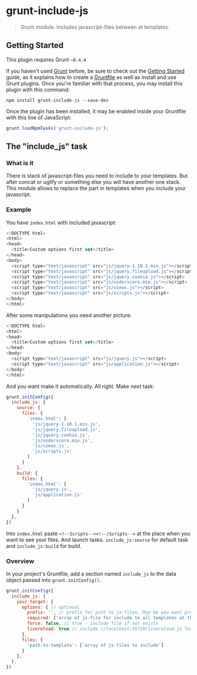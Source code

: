 # grunt-include-js

> Grunt module. Includes javascript-files between <!--Scripts--><!--/Scripts--> at templates.

## Getting Started
This plugin requires Grunt `~0.4.4`

If you haven't used [Grunt](http://gruntjs.com/) before, be sure to check out the [Getting Started](http://gruntjs.com/getting-started) guide, as it explains how to create a [Gruntfile](http://gruntjs.com/sample-gruntfile) as well as install and use Grunt plugins. Once you're familiar with that process, you may install this plugin with this command:

```shell
npm install grunt-include-js --save-dev
```

Once the plugin has been installed, it may be enabled inside your Gruntfile with this line of JavaScript:

```js
grunt.loadNpmTasks('grunt-include-js');
```

## The "include_js" task

### What is it

There is stack of javascript-files you need to include to your templates. But after concat or uglify or something else you will have another one stack.
This module allows to replace the part in templates when you include your javascript.

### Example

You have `index.html` with included javascript:

```js
<!DOCTYPE html>
<html>
<head>
  <title>Custom options first set</title>
</head>
<body>
  <script type="text/javascript" src="js/jquery-1.10.1.min.js"></script>
  <script type="text/javascript" src="js/jquery.fileupload.js"></script>
  <script type="text/javascript" src="js/jquery.cookie.js"></script>
  <script type="text/javascript" src="js/underscore.min.js"></script>
  <script type="text/javascript" src="js/views.js"></script>
  <script type="text/javascript" src="js/scripts.js"></script>
</body>
</html>
```

After some manipulations you need another picture:
```js
<!DOCTYPE html>
<html>
<head>
  <title>Custom options first set</title>
</head>
<body>
  <script type="text/javascript" src="js/jquery.js"></script>
  <script type="text/javascript" src="js/application.js"></script>
</body>
</html>
```

And you want make it automatically. All right. Make next task:

```js
grunt.initConfig({
  include_js: {
    source: {
      files: {
        'index.html': [
          'js/jquery-1.10.1.min.js',
          'js/jquery.fileupload.js',
          'js/jquery.cookie.js',
          'js/underscore.min.js',
          'js/views.js',
          'js/scripts.js'
        ]
      }
    },
    build: {
      files: {
        'index.html': [
          'js/jquery.js',
          'js/application.js'
        ]
      }
    }
  },
})
```

Into `index.html` paste `<!--Scripts--><!--/Scripts-->` at the place when you want to see your files.
And launch tasks. `include_js:source` for default task and `include_js:build` for build.

### Overview
In your project's Gruntfile, add a section named `include_js` to the data object passed into `grunt.initConfig()`.

```js
grunt.initConfig({
  include_js: {
    your_target: {
      options: { // optional
        prefix: '', // prefix for path to js-files. May be you want prepend ../ or something else
        required: ['array of js-file for include to all templates at this target'],
        force: false, // true - include file if not exists
        livereload: true // include //localhost:35729/livereload.js for livereload (https://github.com/gruntjs/grunt-contrib-watch#live-reloading)
      },
      files: {
        'path-to-template': ['array of js-files to include']
      }
    },
  },
})
```
